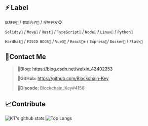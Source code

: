 ## ⚡ Label

`区块链🔗` / `智能合约📃` / `程序开发🐵` 

`Solidty🦏` /  `Move🐎` /  `Rust🐯` /  `TypeScript🐘` /  `Node🐣` /  `Linux🦘` /  `Python🦎` 

`Hardhat👑` /  `FISCO BCOS📕` /  `Vue3🐼` /  `React🐻‍❄️` /  `Express🐧`/  `Docker🐋` /  `Flask🦅` 





## 📡Contact Me

> 🥇**Blog:** https://blog.csdn.net/weixin_43402353
>
> 🥈**GitHub:** https://github.com/Blockchain-Key
>
> 🥉**Discode:** Blockchain_Key#4156

## 📈Contribute

![KT's github stats](https://github-readme-stats.vercel.app/api?username=ETH-KT&count_private=true&show_icons=true&theme=onedark)
![Top Langs](https://github-readme-stats.vercel.app/api/top-langs/?username=ETH-KT&count_private=true&show_icons=true&theme=tokyonight)
